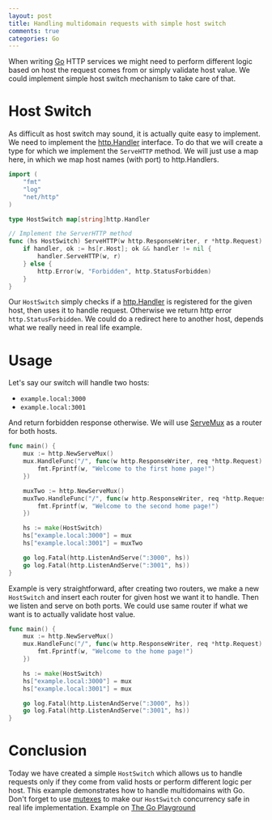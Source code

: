 ```yaml
---
layout: post
title: Handling multidomain requests with simple host switch
comments: true
categories: Go
---
```


When writing [Go](http://golang.org) HTTP services we might need to perform different logic based on host the request comes from or simply validate host value. We could implement simple host switch mechanism to take care of that.

# Host Switch

As difficult as host switch may sound, it is actually quite easy to implement. We need to implement the [http.Handler](https://golang.org/pkg/net/http/#Handler) interface.
To do that we will create a type for which we implement the `ServeHTTP` method.
We will just use a map here, in which we map host names (with port) to http.Handlers.


```go
import (
    "fmt"
    "log"
    "net/http"
)

type HostSwitch map[string]http.Handler

// Implement the ServerHTTP method
func (hs HostSwitch) ServeHTTP(w http.ResponseWriter, r *http.Request) {
    if handler, ok := hs[r.Host]; ok && handler != nil {
        handler.ServeHTTP(w, r)
    } else {
        http.Error(w, "Forbidden", http.StatusForbidden)
    }
}
```

Our `HostSwitch` simply checks if a [http.Handler](https://golang.org/pkg/net/http/#Handler) is registered for the given host, then uses it to handle request. Otherwise we return http error `http.StatusForbidden`. We could do a redirect here to another host, depends what we really need in real life example.

# Usage

Let's say our switch will handle two hosts:
- `example.local:3000`
- `example.local:3001`

And return forbidden response otherwise. We will use [ServeMux](https://golang.org/pkg/net/http/#ServeMux) as a router for both hosts.

```go
func main() {
	mux := http.NewServeMux()
	mux.HandleFunc("/", func(w http.ResponseWriter, req *http.Request) {
		fmt.Fprintf(w, "Welcome to the first home page!")
	})

	muxTwo := http.NewServeMux()
	muxTwo.HandleFunc("/", func(w http.ResponseWriter, req *http.Request) {
		fmt.Fprintf(w, "Welcome to the second home page!")
	})

    hs := make(HostSwitch)
    hs["example.local:3000"] = mux
    hs["example.local:3001"] = muxTwo

    go log.Fatal(http.ListenAndServe(":3000", hs))
    go log.Fatal(http.ListenAndServe(":3001", hs))
}
```

Example is very straightforward, after creating two routers, we make a new `HostSwitch` and insert each router for given host we want it to handle.
Then we listen and serve on both ports. We could use same router if what we want is to actually validate host value.

```go
func main() {
	mux := http.NewServeMux()
	mux.HandleFunc("/", func(w http.ResponseWriter, req *http.Request) {
		fmt.Fprintf(w, "Welcome to the home page!")
	})

    hs := make(HostSwitch)
    hs["example.local:3000"] = mux
    hs["example.local:3001"] = mux

    go log.Fatal(http.ListenAndServe(":3000", hs))
    go log.Fatal(http.ListenAndServe(":3001", hs))
}
```

# Conclusion

Today we have created a simple `HostSwitch` which allows us to handle requests only if they come from valid hosts or perform different logic per host. This example demonstrates how to handle multidomains with Go. Don't forget to use [mutexes](https://golang.org/pkg/sync/#Mutex) to make our `HostSwitch` concurrency safe in real life implementation. Example on [The Go Playground](https://play.golang.org/p/VzzbzO2GZnG)
